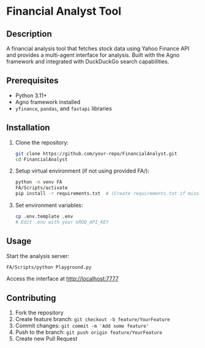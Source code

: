 # Financial Analyst Tool

## Description
A financial analysis tool that fetches stock data using Yahoo Finance API and provides a multi-agent interface for analysis. Built with the Agno framework and integrated with DuckDuckGo search capabilities.

## Prerequisites
- Python 3.11+
- Agno framework installed
- `yfinance`, `pandas`, and `fastapi` libraries

## Installation
1. Clone the repository:
   ```bash
   git clone https://github.com/your-repo/FinancialAnalyst.git
   cd FinancialAnalyst
   ```

2. Setup virtual environment (if not using provided FA/):
   ```bash
   python -m venv FA
   FA/Scripts/activate
   pip install -r requirements.txt  # (Create requirements.txt if missing)
   ```

3. Set environment variables:
   ```bash
   cp .env.template .env
   # Edit .env with your GROQ_API_KEY
   ```

## Usage
Start the analysis server:
```bash
FA/Scripts/python Playground.py
```
Access the interface at [http://localhost:7777](http://localhost:7777)


## Contributing
1. Fork the repository
2. Create feature branch: `git checkout -b feature/YourFeature`
3. Commit changes: `git commit -m 'Add some feature'`
4. Push to the branch: `git push origin feature/YourFeature`
5. Create new Pull Request
